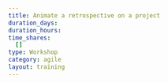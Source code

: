 ```yaml
---
title: Animate a retrospective on a project
duration_days:
duration_hours:
time_shares:
  []
type: Workshop
category: agile
layout: training
---
```

